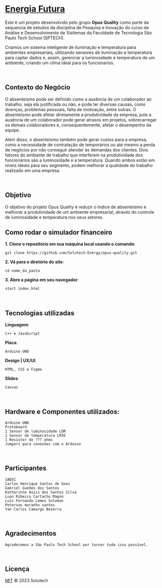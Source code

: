 [Energia Futura](https://github.com/Solutech-Energy/energia-futura)
=================

Este é um projeto desenvolvido pelo grupo <b>Opus Quality</b> como parte da sequencia de estudos da disciplina de Pesquisa e Inovação do curso de Análise e Desenvolvimento de Sisitemas da Faculdade de Tecnologia São Paulo Tech School (SPTECH).

Criamos um sistema inteligente de iluminação e temperatura para ambientes empresariais, utilizando sensores de iluminação e temperatura para captar dados e, assim, gerenciar a luminosidade e temperatura de um ambiente, criando um clima ideal para os funcionarios.

<br>

## Contexto do Negócio

O absenteísmo pode ser definido como a ausência de um colaborador ao trabalho, seja ela justificada ou não, e pode ter diversas causas, como doenças, problemas pessoais, falta de motivação, entre outras. O absenteísmo pode afetar diretamente a produtividade da empresa, pois a ausência de um colaborador pode gerar atrasos em projetos, sobrecarregar os demais colaboradores e, consequentemente, afetar o desempenho da equipe. 

Além disso, o absenteísmo também pode gerar custos para a empresa, como a necessidade de contratação de temporários ou até mesmo a perda de negócios por não conseguir atender às demandas dos clientes.
Dois fatores do ambiente de trabalho que interferem na produtividade dos funcionários são a luminosidade e a temperatura. Quando ambos estão em níveis ideais para seu segmento, podem melhorar a qualidade do trabalho realizado em uma empresa.


<br>

## Objetivo

O objetivo do projeto Opus Quality é reduzir o índice de absenteísmo e melhorar a produtividade de um ambiente empresarial, através do controle de luminosidade e temperatura nos seus setores. 

## Como rodar o simulador financeiro
**1. Clone o repositório em sua máquina local usando o comando**:
```
git clone https://github.com/Solutech-Energy/opus-quality.git
```

**2. Vá para o diretório do site**:
```
cd nome_da_pasta
```
    
**3. Abre a página em seu navegador**:
```
start index.html
```

<br>

## Tecnologias utilizadas
**Linguagem**:
```
C++ e JavaScript
```
    
**Placa**:
```
Arduino UNO
```

**Design | UX/UI**:
```
HTML, CSS e Figma

```
**Slides**:
```
Canvas
```
    
<br>

## Hardware e Componentes utilizados:

    Arduino UNO
    Protoboard
    1 Sensor de luminosidade LDR 
    1 Sensor de temperatura LM35
    1 Resistor de ??? ohms
    Jumpers para conexões com o Arduino
    
<br>

## Participantes
    1ADSC
    Carlos Henrique Santos de Goes
    Gabriel Guedes dos Santos
    Katherinne Assis dos Santos Silva
    Luan Ribeiro Cartacho Magno
    Luíz Fernando Lemes Suleman
    Peterson maranho santos
    Yan Carlos Camargo Bezerra
    
<br>

## Agradecimentos

    Agradecemos a São Paulo Tech School por tornar tudo isso possível. 
    
<br>

## Licença

[MIT](LICENSE) © 2023 Solutech 

